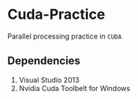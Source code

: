 # Cuda-Practice
Parallel processing practice in `CUDA`
## Dependencies
1. Visual Studio 2013
2. Nvidia Cuda Toolbelt for Windows
